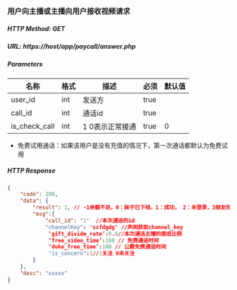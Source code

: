 ### 用户向主播或主播向用户接收视频请求

##### HTTP Method: GET
##### URL: https://host/app/paycall/answer.php

#####  Parameters
名称|格式|描述|必须|默认值
---|---|---|---|---
user_id |int|发送方|true|
call_id |int|通话id|true|
is_check_call |int|1 0表示正常接通|true|0

* 免费试用通话：如果该用户是没有充值的情况下，第一次通话都默认为免费试用

##### HTTP Response
```json
{
    "code": 200,
    "data": {
        "result": 1, // -1余额不足，0：妹子已下线，1：成功， 2：未登录，3朋友你动作太快了，休息下再来吧
        "msg":{
            "call_id": '1'  //本次通话的id
            "channelKey": 'ssfdgdg' //声网获取channel_key
             ‘gift_divide_rate’:0.6//本次通话主播的提成比例
             ‘free_video_time’:100 // 免费通话时间
             ‘duke_free_time’:100 // 公爵免费通话时间
             "is_concern":1//1关注 0未关注
        }
    },
    "desc": "xxxxx"
}
```